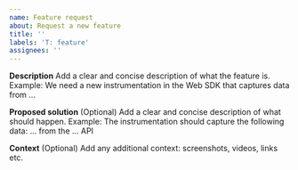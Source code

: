 ```yaml
---
name: Feature request
about: Request a new feature
title: ''
labels: 'T: feature'
assignees: ''
---
```


**Description**
Add a clear and concise description of what the feature is. Example: We need a new instrumentation in the Web SDK that
captures data from ...

**Proposed solution**
(Optional) Add a clear and concise description of what should happen. Example: The instrumentation should capture the
following data: ... from the ... API

**Context**
(Optional) Add any additional context: screenshots, videos, links etc.
